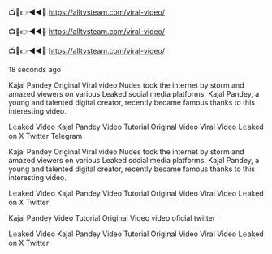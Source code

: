 📺📱👉◄◄🔴  https://alltvsteam.com/viral-video/

📺📱👉◄◄🔴  https://alltvsteam.com/viral-video/

📺📱👉◄◄🔴  https://alltvsteam.com/viral-video/

18 seconds ago

Kajal Pandey Original Viral video Nudes took the internet by storm and amazed viewers on various Leaked social media platforms. Kajal Pandey, a young and talented digital creator, recently became famous thanks to this interesting video.

L𝚎aked Video Kajal Pandey Video Tutorial Original Video Viral Video L𝚎aked on X Twitter Telegram

Kajal Pandey Original Viral video Nudes took the internet by storm and amazed viewers on various Leaked social media platforms. Kajal Pandey, a young and talented digital creator, recently became famous thanks to this interesting video.

L𝚎aked Video Kajal Pandey Video Tutorial Original Video Viral Video L𝚎aked on X Twitter

Kajal Pandey Video Tutorial Original Video video oficial twitter

L𝚎aked Video Kajal Pandey Video Tutorial Original Video Viral Video L𝚎aked on X Twitter

